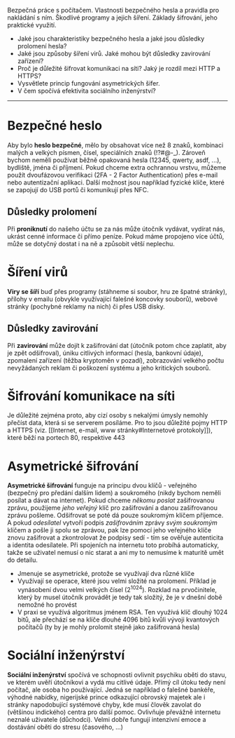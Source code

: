 Bezpečná práce s počítačem. Vlastnosti bezpečného hesla a pravidla pro nakládání s ním. Škodlivé programy a jejich šíření. Základy šifrování, jeho praktické využití.

- Jaké jsou charakteristiky bezpečného hesla a jaké jsou důsledky prolomení hesla?
- Jaké jsou způsoby šíření virů. Jaké mohou být důsledky zavirování zařízení?
- Proč je důležité šifrovat komunikaci na síti? Jaký je rozdíl mezi HTTP a HTTPS?
- Vysvětlete princip fungování asymetrických šifer.
- V čem spočívá efektivita sociálního inženýrství?
---
# Bezpečné heslo
Aby bylo **heslo bezpečné**, mělo by obsahovat více než 8 znaků, kombinaci malých a velkých písmen, čísel, speciálních znaků (!?#@-\_). Zároveň bychom neměli používat běžně opakovaná hesla (12345, qwerty, asdf, ...), bydliště, jména či příjmení. Pokud chceme extra ochrannou vrstvu, můžeme použít dvoufázovou verifikaci (2FA - 2 Factor Authentication) přes e-mail nebo autentizační aplikaci. Další možnost jsou například fyzické klíče, které se zapojují do USB portů či komunikují přes NFC.
## Důsledky prolomení
Při **proniknutí** do našeho účtu se za nás může útočník vydávat, vydírat nás, ukrást cenné informace či přímo peníze. Pokud máme propojeno více účtů, může se dotyčný dostat i na ně a způsobit větší neplechu.
# Šíření virů
**Viry se šíří** buď přes programy (stáhneme si soubor, hru ze špatné stránky), přílohy v emailu (obvykle využívající falešné koncovky souborů), webové stránky (pochybné reklamy na nich) či přes USB disky.
## Důsledky zavirování
Při **zavirování** může dojít k zašifrování dat (útočník potom chce zaplatit, aby je zpět odšifroval), úniku citlivých informací (hesla, bankovní údaje), zpomalení zařízení (těžba kryptoměn v pozadí), zobrazování velkého počtu nevyžádaných reklam či poškození systému a jeho kritických souborů.
# Šifrování komunikace na síti
Je důležité zejména proto, aby cizí osoby s nekalými úmysly nemohly přečíst data, která si se serverem posíláme. Pro to jsou důležité pojmy HTTP a HTTPS (viz. [[Internet, e-mail, www stránky#Internetové protokoly]]), které běží na portech 80, respektive 443
# Asymetrické šifrování
**Asymetrické šifrování** funguje na principu dvou klíčů - veřejného (bezpečný pro předání dalším lidem) a soukromého (nikdy bychom neměli posílat a dávat na internet). Pokud chceme *někomu poslat* zašifrovanou zprávu, použijeme *jeho veřejný* klíč pro zašifrování a danou zašifrovanou zprávu pošleme. Odšifrovat se poté dá pouze soukromým klíčem příjemce. A pokud *odesílatel* vytvoří podpis *zašifrováním* zprávy *svým soukromým* klíčem a pošle ji spolu se zprávou, pak lze pomocí jeho veřejného klíče znovu zašifrovat a zkontrolovat že podpisy sedí - tím se ověřuje autenticita a identita odesílatele. Při spojeních na internetu toto probíhá automaticky, takže se uživatel nemusí o nic starat a ani my to nemusíme k maturitě umět do detailu. 
- Jmenuje se asymetrické, protože se využívají dva různé klíče
-  Využívají se operace, které jsou velmi složité na prolomení. Příklad je vynásobení dvou velmi velkých čísel ($2^{1024}$). Rozklad na prvočinitele, který by musel útočník provádět je tedy tak složitý, že je v dnešní době nemožné ho provést
- V praxi se využívá algoritmus jménem RSA. Ten využívá klíč dlouhý 1024 bitů, ale přechází se na klíče dlouhé 4096 bitů kvůli vývoji kvantových počítačů (ty by je mohly prolomit stejně jako zašifrovaná hesla)
# Sociální inženýrství
**Sociální inženýrství** spočívá ve schopnosti ovlivnit psychiku oběti do stavu, ve kterém uvěří útočníkovi a vydá mu citlivé údaje. Přímý cíl útoku tedy není počítač, ale osoba ho používající. Jedná se například o falešné bankéře, výhodné nabídky, nigerijské prince odkazující obrovský majetek ale i stránky napodobující systémové chyby, kde musí člověk zavolat do (většinou indického) centra pro další pomoc. Ovlivňuje převážně internetu neznalé uživatele (důchodci). Velmi dobře fungují intenzivní emoce a dostávání oběti do stresu (časového, ...)
